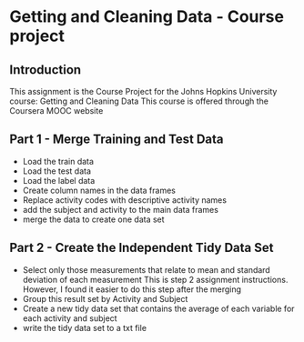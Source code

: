 #  Getting and Cleaning Data - Course project

## Introduction
This assignment is the Course Project for the Johns Hopkins University course: Getting and Cleaning Data
This course is offered through the Coursera MOOC website

## Part 1 - Merge Training and Test Data


- Load the train data
- Load the test data
- Load the label data
- Create column names in the data frames
- Replace activity codes with descriptive activity names
- add the subject and activity to the main data frames
- merge the data to create one data set

## Part 2 - Create the Independent Tidy Data Set


- Select only those measurements that relate to mean and standard deviation of each measurement
 This is step 2 assignment instructions.  However, I found it easier to do this step after the merging
- Group this result set by Activity and Subject
- Create a new tidy data set that contains the average of each variable for each activity and subject
- write the tidy data set to a txt file


